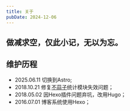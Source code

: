 ```yaml
---
title: 关于
pubDate: 2024-12-06
---
```


## 做减求空，仅此小记，无以为忘。

## 维护历程
- 2025.06.11 切换到Astro;
- 2018.10.21 修复[不蒜子](http://ibruce.info/)统计模块失效问题；
- 2018.05.02 因Hexo插件问题弃坑，改用Hugo；
- 2016.07.01 博客系统使用Hexo；